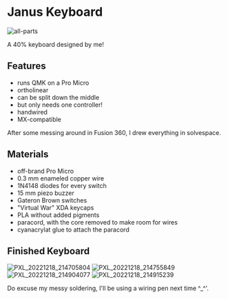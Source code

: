# Janus Keyboard

![all-parts](https://user-images.githubusercontent.com/968721/208320703-229a5219-7e3a-4f14-ae44-1c38aacff423.png)

A 40% keyboard designed by me!

## Features

- runs QMK on a Pro Micro
- ortholinear
- can be split down the middle
- but only needs one controller!
- handwired
- MX-compatible

After some messing around in Fusion 360, I drew everything in solvespace.

## Materials

- off-brand Pro Micro
- 0.3 mm enameled copper wire
- 1N4148 diodes for every switch
- 15 mm piezo buzzer
- Gateron Brown switches
- "Virtual War" XDA keycaps
- PLA without added pigments
- paracord, with the core removed to make room for wires
- cyanacrylat glue to attach the paracord

## Finished Keyboard

![PXL_20221218_214705804](https://user-images.githubusercontent.com/968721/208320694-0b0f4ebc-2ae5-4a85-885a-f9c616020030.jpg)
![PXL_20221218_214755849](https://user-images.githubusercontent.com/968721/208320696-9e53de8f-9130-427b-8b4b-d409f006aa62.jpg)
![PXL_20221218_214904077](https://user-images.githubusercontent.com/968721/208320699-1c966050-52dd-4256-b6ad-8dd8c0a751db.jpg)
![PXL_20221218_214915239](https://user-images.githubusercontent.com/968721/208320701-3fa39ac6-0333-4ac9-a7b7-541936aa3f20.jpg)

Do excuse my messy soldering, I'll be using a wiring pen next time ^_^'.
